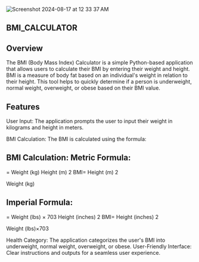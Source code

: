 ![Screenshot 2024-08-17 at 12 33 37 AM](https://github.com/user-attachments/assets/9a6ded35-84b1-4484-a4a0-2341983a709c)




<h2>BMI_CALCULATOR</h2>


Overview
--------

The BMI (Body Mass Index) Calculator is a simple Python-based application that allows users to calculate their BMI by entering their weight and height. BMI is a measure of body fat based on an individual's weight in relation to their height. This tool helps to quickly determine if a person is underweight, normal weight, overweight, or obese based on their BMI value.

Features
---------

User Input: The application prompts the user to input their weight in kilograms and height in meters.

BMI Calculation: The BMI is calculated using the formula:  

BMI Calculation:
Metric Formula: 
---------------


=
Weight (kg)
Height (m)
2
BMI= 
Height (m) 
2
 
Weight (kg) 
​
 
Imperial Formula:
-----------------


=
Weight (lbs)
×
703
Height (inches)
2
BMI= 
Height (inches) 
2
 
Weight (lbs)×703
​
 
Health Category: The application categorizes the user's BMI into underweight, normal weight, overweight, or obese.
User-Friendly Interface: Clear instructions and outputs for a seamless user experience.
